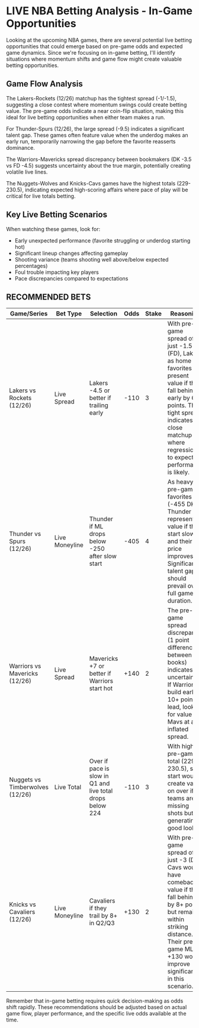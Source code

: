 # LIVE NBA Betting Analysis - In-Game Opportunities

Looking at the upcoming NBA games, there are several potential live betting opportunities that could emerge based on pre-game odds and expected game dynamics. Since we're focusing on in-game betting, I'll identify situations where momentum shifts and game flow might create valuable betting opportunities.

## Game Flow Analysis

The Lakers-Rockets (12/26) matchup has the tightest spread (-1/-1.5), suggesting a close contest where momentum swings could create betting value. The pre-game odds indicate a near coin-flip situation, making this ideal for live betting opportunities when either team makes a run.

For Thunder-Spurs (12/26), the large spread (-9.5) indicates a significant talent gap. These games often feature value when the underdog makes an early run, temporarily narrowing the gap before the favorite reasserts dominance.

The Warriors-Mavericks spread discrepancy between bookmakers (DK -3.5 vs FD -4.5) suggests uncertainty about the true margin, potentially creating volatile live lines.

The Nuggets-Wolves and Knicks-Cavs games have the highest totals (229-230.5), indicating expected high-scoring affairs where pace of play will be critical for live totals betting.

## Key Live Betting Scenarios

When watching these games, look for:
- Early unexpected performance (favorite struggling or underdog starting hot)
- Significant lineup changes affecting gameplay
- Shooting variance (teams shooting well above/below expected percentages)
- Foul trouble impacting key players
- Pace discrepancies compared to expectations

## RECOMMENDED BETS

| Game/Series | Bet Type | Selection | Odds | Stake | Reasoning |
|-------------|----------|-----------|------|-------|-----------|
| Lakers vs Rockets (12/26) | Live Spread | Lakers -4.5 or better if trailing early | -110 | 3 | With pre-game spread of just -1.5 (FD), Lakers as home favorites present value if they fall behind early by 6+ points. The tight spread indicates a close matchup where regression to expected performance is likely. |
| Thunder vs Spurs (12/26) | Live Moneyline | Thunder if ML drops below -250 after slow start | -405 | 4 | As heavy pre-game favorites (-455 DK), Thunder represent value if they start slowly and their price improves. Significant talent gap should prevail over full game duration. |
| Warriors vs Mavericks (12/26) | Live Spread | Mavericks +7 or better if Warriors start hot | +140 | 2 | The pre-game spread discrepancy (1 point difference between books) indicates uncertainty. If Warriors build early 10+ point lead, look for value on Mavs at an inflated spread. |
| Nuggets vs Timberwolves (12/26) | Live Total | Over if pace is slow in Q1 and live total drops below 224 | -110 | 3 | With high pre-game total (229-230.5), slow start would create value on over if teams are missing shots but generating good looks. |
| Knicks vs Cavaliers (12/26) | Live Moneyline | Cavaliers if they trail by 8+ in Q2/Q3 | +130 | 2 | With pre-game spread of just -3 (DK), Cavs would have comeback value if they fall behind by 8+ points but remain within striking distance. Their pre-game ML of +130 would improve significantly in this scenario. |

Remember that in-game betting requires quick decision-making as odds shift rapidly. These recommendations should be adjusted based on actual game flow, player performance, and the specific live odds available at the time.
